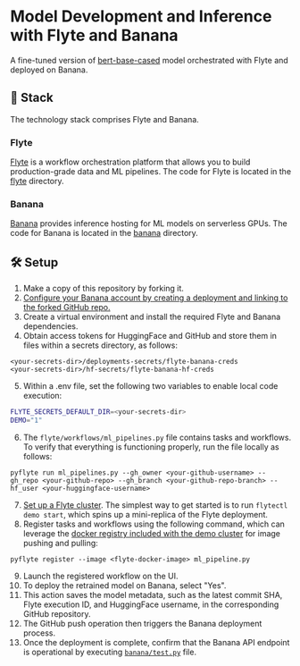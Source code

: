 # Model Development and Inference with Flyte and Banana

A fine-tuned version of [bert-base-cased](https://huggingface.co/bert-base-cased) model orchestrated with Flyte and deployed on Banana.

## 🥞 Stack

The technology stack comprises Flyte and Banana.

### Flyte
[Flyte](https://flyte.org/) is a workflow orchestration platform that allows you to build production-grade data and ML pipelines.
The code for Flyte is located in the [flyte](flyte/) directory.

### Banana
[Banana](https://www.banana.dev/) provides inference hosting for ML models on serverless GPUs.
The code for Banana is located in the [banana](banana/) directory.

## 🛠️ Setup

1. Make a copy of this repository by forking it.
2. [Configure your Banana account by creating a deployment and linking to the forked GitHub repo.](https://docs.banana.dev/banana-docs/resources/github-integration#banana-github-app)
3. Create a virtual environment and install the required Flyte and Banana dependencies.
4. Obtain access tokens for HuggingFace and GitHub and store them in files within a secrets directory, as follows:

```
<your-secrets-dir>/deployments-secrets/flyte-banana-creds
<your-secrets-dir>/hf-secrets/flyte-banana-hf-creds
```

5. Within a .env file, set the following two variables to enable local code execution:

```bash
FLYTE_SECRETS_DEFAULT_DIR=<your-secrets-dir>
DEMO="1"
```

6. The `flyte/workflows/ml_pipelines.py` file contains tasks and workflows. To verify that everything is functioning properly, run the file locally as follows:

```
pyflyte run ml_pipelines.py --gh_owner <your-github-username> --gh_repo <your-github-repo> --gh_branch <your-github-repo-branch> --hf_user <your-huggingface-username>
```

7. [Set up a Flyte cluster](https://docs.flyte.org/en/latest/deployment/deployment/index.html). The simplest way to get started is to run `flytectl demo start`, which spins up a mini-replica of the Flyte deployment.
8. Register tasks and workflows using the following command, which can leverage the [docker registry included with the demo cluster](https://docs.flyte.org/en/latest/deployment/deployment/sandbox.html#start-the-sandbox) for image pushing and pulling:

```
pyflyte register --image <flyte-docker-image> ml_pipeline.py
```
   
9. Launch the registered workflow on the UI.
10. To deploy the retrained model on Banana, select "Yes".
11. This action saves the model metadata, such as the latest commit SHA, Flyte execution ID, and HuggingFace username, in the corresponding GitHub repository.
12. The GitHub push operation then triggers the Banana deployment process.
13. Once the deployment is complete, confirm that the Banana API endpoint is operational by executing [`banana/test.py`](banana/test.py) file.

